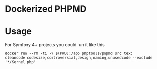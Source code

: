 # Dockerized PHPMD
# Usage

For Symfony 4+ projects you could run it like this:

```
docker run --rm -ti -v $(PWD):/app phptools/phpmd src text cleancode,codesize,controversial,design,naming,unusedcode --exclude '*/Kernel.php'
```
